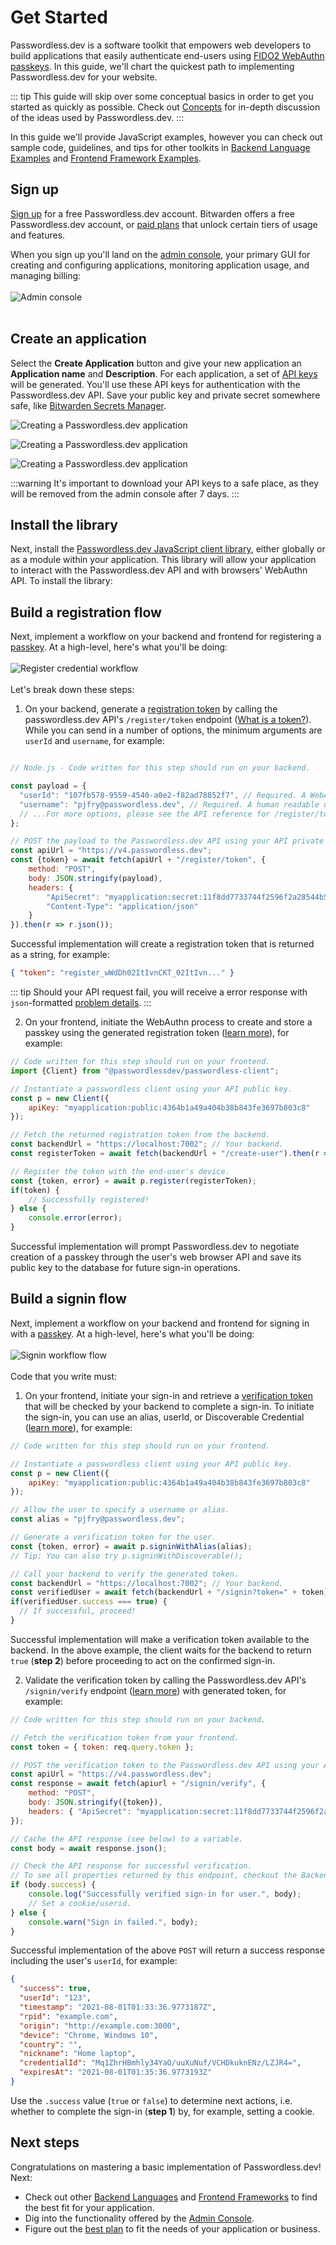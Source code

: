 # Get Started

Passwordless.dev is a software toolkit that empowers web developers to build applications that easily authenticate end-users using [FIDO2 WebAuthn passkeys](concepts). In this guide, we'll chart the quickest path to implementing Passwordless.dev for your website.

::: tip
This guide will skip over some conceptual basics in order to get you started as quickly as possible. Check out [Concepts](concepts) for in-depth discussion of the ideas used by Passwordless.dev.
:::

In this guide we'll provide JavaScript examples, however you can check out sample code, guidelines, and tips for other toolkits in [Backend Language Examples](backend.md) and [Frontend Framework Examples](frontend.md).

## Sign up

[Sign up](https://admin.passwordless.dev/signup) for a free Passwordless.dev account. Bitwarden offers a free Passwordless.dev account, or [paid plans](https://bitwarden.com/products/passwordless/#pricing) that unlock certain tiers of usage and features.

When you sign up you'll land on the [admin console](admin-console), your primary GUI for creating and configuring applications, monitoring application usage, and managing billing:
</br>
</br>
![Admin console](./admin-console.png)
</br>
</br>

## Create an application

Select the **Create Application** button and give your new application an **Application name** and **Description**. For each application, a set of [API keys](concepts.md#api-keys) will be generated. You'll use these API keys for authentication with the Passwordless.dev API. Save your public key and private secret somewhere safe, like [Bitwarden Secrets Manager](https://bitwarden.com/help/secrets-manager-overview).

![Creating a Passwordless.dev application](../assets/images/guide/get-started_1.png)

![Creating a Passwordless.dev application](../assets/images/guide/get-started_2.png)

![Creating a Passwordless.dev application](../assets/images/guide/get-started_3.png)

:::warning
It's important to download your API keys to a safe place, as they will be removed from the admin console after 7 days.
:::

## Install the library

Next, install the [Passwordless.dev JavaScript client library](frontend/javascript), either globally or as a module within your application. This library will allow your application to interact with the Passwordless.dev API and with browsers' WebAuthn API. To install the library:


<CodeSwitcher :languages="{bash1:'yarn',bash2:'npm',es6:'ES6',html:'html'}">
<template v-slot:bash1>

```bash
yarn add @passwordlessdev/passwordless-client
```
In all cases, your frontend must import the library to call the methods used by Passwordless.dev:
```js
import { Client } from '@passwordlessdev/passwordless-client';
```
</template>
<template v-slot:bash2>

```bash
npm install @passwordlessdev/passwordless-client
```
In all cases, your frontend must import the library to call the methods used by Passwordless.dev:
```js
import { Client } from '@passwordlessdev/passwordless-client';
```
</template>
<template v-slot:es6>

```html
<script src="https://cdn.passwordless.dev/dist/1.1.0/esm/passwordless.min.mjs" type="module" crossorigin="anonymous"></script>
```
In all cases, your frontend must import the library to call the methods used by Passwordless.dev:
```html
<script type="module">
    import { Client } from "https://cdn.passwordless.dev/dist/1.1.0/esm/passwordless.min.mjs"
</script>
```
</template>
<template v-slot:html>

```html
<script src="https://cdn.passwordless.dev/dist/1.1.0/umd/passwordless.umd.min.js" crossorigin="anonymous"></script>
```
In all cases, your frontend must import the library to call the methods used by Passwordless.dev:
```html
<script>
const Client = Passwordless.Client;
const p = new Client({});
</script>
```

</template>
</CodeSwitcher>

## Build a registration flow

Next, implement a workflow on your backend and frontend for registering a [passkey](concepts.md#passkeys). At a high-level, here's what you'll be doing:
</br>
</br>
![Register credential workflow](./register-diagram.png)
</br>
</br>
Let's break down these steps:

1. On your backend, generate a [registration token](api#register-token) by calling the passwordless.dev API's `/register/token` endpoint ([What is a token?](concepts/#tokens)). While you can send in a number of options, the minimum arguments are `userId` and `username`, for example:

<Badge text="backend" type="warning"/>

```js

// Node.js - Code written for this step should run on your backend.

const payload = {
  "userId": "107fb578-9559-4540-a0e2-f82ad78852f7", // Required. A WebAuthn User Handle, which should be generated by your application. Max. 64 bytes.
  "username": "pjfry@passwordless.dev", // Required. A human readable username used for user authentication, should be chosen by the user.
  // ...For more options, please see the API reference for /register/token.
};

// POST the payload to the Passwordless.dev API using your API private secret.
const apiUrl = "https://v4.passwordless.dev";
const {token} = await fetch(apiUrl + "/register/token", {
    method: "POST",
    body: JSON.stringify(payload),
    headers: {
        "ApiSecret": "myapplication:secret:11f8dd7733744f2596f2a28544b5fbc4",
        "Content-Type": "application/json"
    }
}).then(r => r.json());
```

Successful implementation will create a registration token that is returned as a string, for example:

```json
{ "token": "register_wWdDh02ItIvnCKT_02ItIvn..." }
```

::: tip
Should your API request fail, you will receive a error response with `json`-formatted [problem details](errors).
:::

2. On your frontend, initiate the WebAuthn process to create and store a passkey using the generated registration token ([learn more](frontend/javascript)), for example:

<Badge text="frontend" type="tip"/>

```js
// Code written for this step should run on your frontend.
import {Client} from "@passwordlessdev/passwordless-client";

// Instantiate a passwordless client using your API public key.
const p = new Client({
    apiKey: "myapplication:public:4364b1a49a404b38b843fe3697b803c8"
});

// Fetch the returned registration token from the backend.
const backendUrl = "https://localhost:7002"; // Your backend.
const registerToken = await fetch(backendUrl + "/create-user").then(r => r.json());

// Register the token with the end-user's device.
const {token, error} = await p.register(registerToken);
if(token) {
    // Successfully registered!
} else {
    console.error(error);
}
```

Successful implementation will prompt Passwordless.dev to negotiate creation of a passkey through the user's web browser API and save its public key to the database for future sign-in operations.

## Build a signin flow

Next, implement a workflow on your backend and frontend for signing in with a [passkey](concepts.md#passkeys). At a high-level, here's what you'll be doing:
</br>
</br>
![Signin workflow flow](./signin-diagram.png)
</br>
</br>
Code that you write must:

1. On your frontend, initiate your sign-in and retrieve a [verification token](concepts.md#tokens) that will be checked by your backend to complete a sign-in. To initiate the sign-in, you can use an alias, userId, or Discoverable Credential ([learn more](frontend/javascript.md#signinwith)), for example:

<Badge text="frontend" type="tip"/>

```js
// Code written for this step should run on your frontend.

// Instantiate a passwordless client using your API public key.
const p = new Client({
    apiKey: "myapplication:public:4364b1a49a404b38b843fe3697b803c8"
});

// Allow the user to specify a username or alias.
const alias = "pjfry@passwordless.dev";

// Generate a verification token for the user.
const {token, error} = await p.signinWithAlias(alias);
// Tip: You can also try p.signinWithDiscoverable();

// Call your backend to verify the generated token.
const backendUrl = "https://localhost:7002"; // Your backend.
const verifiedUser = await fetch(backendUrl + "/signin?token=" + token).then(r => r.json());
if(verifiedUser.success === true) {
  // If successful, proceed!
}
```

Successful implementation will make a verification token available to the backend. In the above example, the client waits for the backend to return `true` (**step 2**) before proceeding to act on the confirmed sign-in.

2. Validate the verification token by calling the Passwordless.dev API's `/signin/verify` endpoint ([learn more](api.md#signin-verify)) with generated token, for example:

<Badge text="backend" type="warning"/>

```js
// Code written for this step should run on your backend.

// Fetch the verification token from your frontend.
const token = { token: req.query.token };

// POST the verification token to the Passwordless.dev API using your API private secret.
const apiUrl = "https://v4.passwordless.dev";
const response = await fetch(apiurl + "/signin/verify", {
    method: "POST",
    body: JSON.stringify({token}),
    headers: { "ApiSecret": "myapplication:secret:11f8dd7733744f2596f2a28544b5fbc4", "Content-Type": "application/json" }
});

// Cache the API response (see below) to a variable.
const body = await response.json();

// Check the API response for successful verification.
// To see all properties returned by this endpoint, checkout the Backend API Reference for /signin/verify.
if (body.success) {
    console.log("Successfully verified sign-in for user.", body);
    // Set a cookie/userid.
} else {
    console.warn("Sign in failed.", body);
}
```

Successful implementation of the above `POST` will return a success response including the user's `userId`, for example:

```json
{
  "success": true,
  "userId": "123",
  "timestamp": "2021-08-01T01:33:36.9773187Z",
  "rpid": "example.com",
  "origin": "http://example.com:3000",
  "device": "Chrome, Windows 10",
  "country": "",
  "nickname": "Home laptop",
  "credentialId": "Mq1ZhrHBmhly34YaO/uuXuNuf/VCHDkuknENz/LZJR4=",
  "expiresAt": "2021-08-01T01:35:36.9773193Z"
}
```

Use the `.success` value (`true` or `false`) to determine next actions, i.e. whether to complete the sign-in (**step 1**) by, for example, setting a cookie.

## Next steps

Congratulations on mastering a basic implementation of Passwordless.dev! Next:

- Check out other [Backend Languages](backend.md) and [Frontend Frameworks](frontend.md) to find the best fit for your application.
- Dig into the functionality offered by the [Admin Console](admin-console).
- Figure out the [best plan](https://bitwarden.com/products/passwordless/#pricing) to fit the needs of your application or business.
